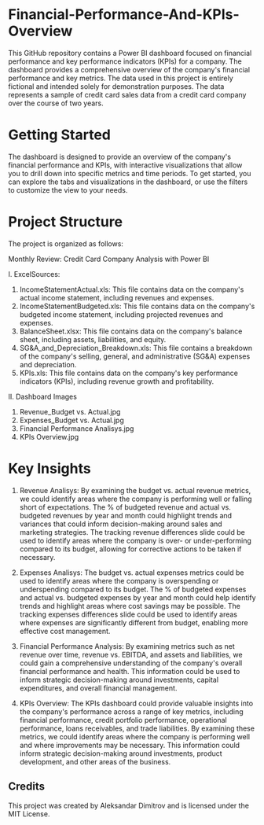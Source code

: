 # Financial-Performance-And-KPIs-Overview

This GitHub repository contains a Power BI dashboard focused on financial performance and key performance indicators (KPIs) for a company. The dashboard provides a comprehensive overview of the company's financial performance and key metrics. The data used in this project is entirely fictional and intended solely for demonstration purposes. The data represents a sample of credit card sales data from a credit card company over the course of two years.

# Getting Started

The dashboard is designed to provide an overview of the company's financial performance and KPIs, with interactive visualizations that allow you to drill down into specific metrics and time periods. To get started, you can explore the tabs and visualizations in the dashboard, or use the filters to customize the view to your needs.

# Project Structure 

The project is organized as follows:

Monthly Review: Credit Card Company Analysis with Power BI


I. ExcelSources:


1. IncomeStatementActual.xls: This file contains data on the company's actual income statement, including revenues and expenses. 
2. IncomeStatementBudgeted.xls: This file contains data on the company's budgeted income statement, including projected revenues and expenses.   
3. BalanceSheet.xlsx: This file contains data on the company's balance sheet, including assets, liabilities, and equity.   
4. SG&A_and_Depreciation_Breakdown.xls: This file contains a breakdown of the company's selling, general, and administrative (SG&A) expenses and depreciation.
5. KPIs.xls: This file contains data on the company's key performance indicators (KPIs), including revenue growth and profitability.
 

II. Dashboard Images

1. Revenue_Budget vs. Actual.jpg
2. Expenses_Budget vs. Actual.jpg
3. Financial Performance Analisys.jpg
4. KPIs Overview.jpg

# Key Insights

1. Revenue Analisys: By examining the budget vs. actual revenue metrics, we could identify areas where the company is performing well or falling short of expectations.    The % of budgeted revenue and actual vs. budgeted revenues by year and month could highlight trends and variances that could inform decision-making around sales and    marketing strategies. The tracking revenue differences slide could be used to identify areas where the company is over- or under-performing compared to its budget,    allowing for corrective actions to be taken if necessary. 

2. Expenses Analisys: The budget vs. actual expenses metrics could be used to identify areas where the company is overspending or underspending compared to its           budget. The % of budgeted expenses and actual vs. budgeted expenses by year and month could help identify trends and highlight areas where cost savings may be         possible. The tracking expenses differences slide could be used to identify areas where expenses are significantly different from budget, enabling more                 effective cost management.

3. Financial Performance Analysis: By examining metrics such as net revenue over time, revenue vs. EBITDA, and assets and liabilities, we could gain a comprehensive      understanding of the company's overall financial performance and health. This information could be used to inform strategic decision-making around investments,        capital expenditures, and overall financial management.

4. KPIs Overview: The KPIs dashboard could provide valuable insights into the company's performance across a range of key metrics, including financial performance, credit portfolio performance, operational performance, loans receivables, and trade liabilities. By examining these metrics, we could identify areas where the company is performing well and where improvements may be necessary. This information could inform strategic decision-making around investments, product development, and other areas of the business.


## Credits

This project was created by Aleksandar Dimitrov and is licensed under the MIT License.
